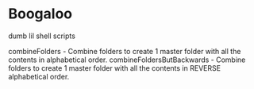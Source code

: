 # Boogaloo
dumb lil shell scripts

combineFolders - Combine folders to create 1 master folder with all the contents in alphabetical order.
combineFoldersButBackwards - Combine folders to create 1 master folder with all the contents in REVERSE alphabetical order.
